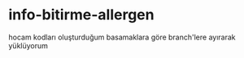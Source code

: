 # info-bitirme-allergen
hocam kodları oluşturduğum basamaklara göre branch'lere ayırarak yüklüyorum 
